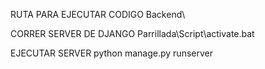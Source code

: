RUTA PARA EJECUTAR CODIGO
Backend\

CORRER SERVER DE DJANGO
Parrillada\Script\activate.bat

EJECUTAR SERVER
python manage.py runserver
